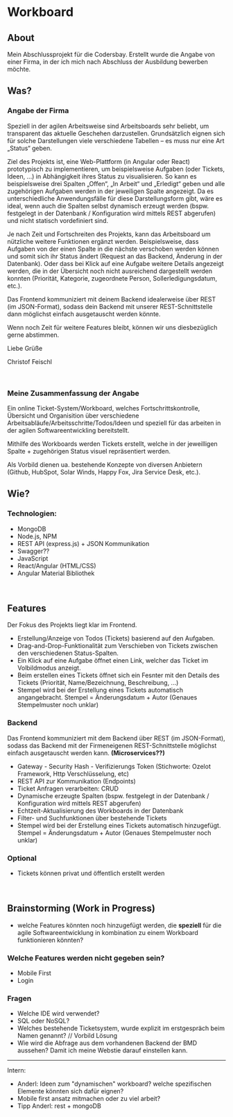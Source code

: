 # Workboard

## About

Mein Abschlussprojekt für die Codersbay. Erstellt wurde die Angabe von einer Firma, in der ich mich nach Abschluss der Ausbildung bewerben möchte.

## Was?

### Angabe der Firma
Speziell in der agilen Arbeitsweise sind Arbeitsboards sehr beliebt, um transparent das aktuelle Geschehen darzustellen. Grundsätzlich eignen sich für solche Darstellungen viele verschiedene Tabellen – es muss nur eine Art „Status“ geben.

Ziel des Projekts ist, eine Web-Plattform (in Angular oder React) prototypisch zu implementieren, um beispielsweise Aufgaben (oder Tickets, Ideen, …) in Abhängigkeit ihres Status zu visualisieren. So kann es beispielsweise drei Spalten „Offen“, „In Arbeit“ und „Erledigt“ geben und alle zugehörigen Aufgaben werden in der jeweiligen Spalte angezeigt. Da es unterschiedliche Anwendungsfälle für diese Darstellungsform gibt, wäre es ideal, wenn auch die Spalten selbst dynamisch erzeugt werden (bspw. festgelegt in der Datenbank / Konfiguration wird mittels REST abgerufen) und nicht statisch vordefiniert sind.

Je nach Zeit und Fortschreiten des Projekts, kann das Arbeitsboard um nützliche weitere Funktionen ergänzt werden. Beispielsweise, dass Aufgaben von der einen Spalte in die nächste verschoben werden können und somit sich ihr Status ändert (Request an das Backend, Änderung in der Datenbank). Oder dass bei Klick auf eine Aufgabe weitere Details angezeigt werden, die in der Übersicht noch nicht ausreichend dargestellt werden konnten (Priorität, Kategorie, zugeordnete Person, Sollerledigungsdatum, etc.).

Das Frontend kommuniziert mit deinem Backend idealerweise über REST (im JSON-Format), sodass dein Backend mit unserer REST-Schnittstelle dann möglichst einfach ausgetauscht werden könnte.

Wenn noch Zeit für weitere Features bleibt, können wir uns diesbezüglich gerne abstimmen.

Liebe Grüße

Christof Feischl

<br>

### Meine Zusammenfassung der Angabe
Ein online Ticket-System/Workboard, welches Fortschrittskontrolle, Übersicht und Organisition über verschiedene Arbeitsabläufe/Arbeitsschritte/Todos/Ideen und speziell für das arbeiten in der agilen Softwareentwickling bereitstellt. 

Mithilfe des Workboards werden Tickets erstellt, welche in der jeweilligen Spalte + zugehörigen Status visuel repräsentiert werden.

Als Vorbild dienen ua. bestehende Konzepte von diversen Anbietern (Github, HubSpot, Solar Winds, Happy Fox, Jira Service Desk, etc.). 


## Wie?

### Technologien:

- MongoDB
- Node.js, NPM 
- REST API (express.js) + JSON Kommunikation 
- Swagger?? 
- JavaScript
- React/Angular (HTML/CSS)
- Angular Material Bibliothek

<br>

## Features

Der Fokus des Projekts liegt klar im Frontend.

- Erstellung/Anzeige von Todos (Tickets) basierend auf den Aufgaben.
- Drag-and-Drop-Funktionalität zum Verschieben von Tickets zwischen den verschiedenen Status-Spalten. 
- Ein Klick auf eine Aufgabe öffnet einen Link, welcher das Ticket im Volbildmodus anzeigt.
- Beim erstellen eines Tickets öffnet sich ein Fesnter mit den Details des Tickets (Priorität, Name/Bezeichnung, Beschreibung, ...)
- Stempel wird bei der Erstellung eines Tickets automatisch angangebracht. Stempel = Änderungsdatum + Autor (Genaues Stempelmuster noch unklar)

### Backend

Das Frontend kommuniziert mit dem Backend über REST (im JSON-Format), sodass das Backend mit der Firmeneigenen REST-Schnittstelle möglichst einfach ausgetauscht werden kann. **(Microservices??)**

- Gateway - Security Hash - Verifizierungs Token (Stichworte: Ozelot Framework, Http Verschlüsselung, etc)
- REST API zur Kommunikation (Endpoints)
- Ticket Anfragen verarbeiten: CRUD
- Dynamische erzeugte Spalten (bspw. festgelegt in der Datenbank / Konfiguration wird mittels REST abgerufen)
- Echtzeit-Aktualisierung des Workboards in der Datenbank
- Filter- und Suchfunktionen über bestehende Tickets
- Stempel wird bei der Erstellung eines Tickets automatisch hinzugefügt. Stempel = Änderungsdatum + Autor (Genaues Stempelmuster noch unklar)

### Optional

- Tickets können privat und öffentlich erstellt werden

<br>

## Brainstorming (Work in Progress)

- welche Features könnten noch hinzugefügt werden, die **speziell** für die agile Softwareentwicklung in kombination zu einem Workboard funktionieren könnten?

### Welche Features werden nicht gegeben sein?

- Mobile First
- Login


### Fragen

- Welche IDE wird verwendet?
- SQL oder NoSQL?
- Welches bestehende Ticketsystem, wurde explizit im erstgespräch beim Namen genannt? // Vorbild Lösung
- Wie wird die Abfrage aus dem vorhandenen Backend der BMD aussehen? Damit ich meine Webstie darauf einstellen kann.

--- 
 
Intern:

- Anderl: Ideen zum "dynamischen" workboard? welche spezifischen Elemente könnten sich dafür eignen?
- Mobile first ansatz mitmachen oder zu viel arbeit?
- Tipp Anderl: rest + mongoDB


